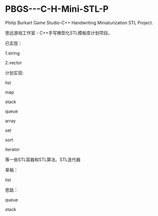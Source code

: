 # PBGS---C-H-Mini-STL-P
Philip Burkart Game Studio-C++ Handwriting Miniaturization STL Project.

思远游戏工作室 - C++手写微型化STL模板库计划项目。

已实现：

1.string

2.vector

计划实现:

list

map

stack

queue

array

set

sort

iterator

等一些STL容器和STL算法、STL迭代器

草稿：

list

思路：

queue

stack
